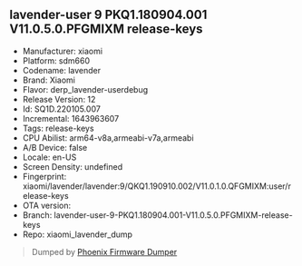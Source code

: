 ## lavender-user 9 PKQ1.180904.001 V11.0.5.0.PFGMIXM release-keys
- Manufacturer: xiaomi
- Platform: sdm660
- Codename: lavender
- Brand: Xiaomi
- Flavor: derp_lavender-userdebug
- Release Version: 12
- Id: SQ1D.220105.007
- Incremental: 1643963607
- Tags: release-keys
- CPU Abilist: arm64-v8a,armeabi-v7a,armeabi
- A/B Device: false
- Locale: en-US
- Screen Density: undefined
- Fingerprint: xiaomi/lavender/lavender:9/QKQ1.190910.002/V11.0.1.0.QFGMIXM:user/release-keys
- OTA version: 
- Branch: lavender-user-9-PKQ1.180904.001-V11.0.5.0.PFGMIXM-release-keys
- Repo: xiaomi_lavender_dump


>Dumped by [Phoenix Firmware Dumper](https://github.com/DroidDumps/phoenix_firmware_dumper)
